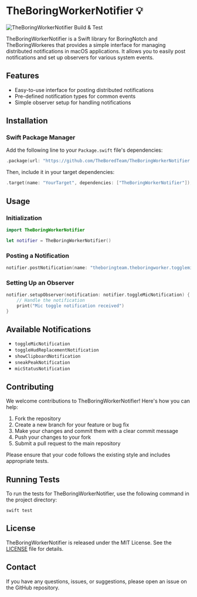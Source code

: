 # TheBoringWorkerNotifier 💡

![TheBoringWorkerNotifier Build & Test](https://github.com/TheBoredTeam/TheBoringWorkerNotifier/actions/workflows/ci-cd.yml/badge.svg)

TheBoringWorkerNotifier is a Swift library for BoringNotch and TheBoringWorkeres that provides a simple interface for managing distributed notifications in macOS applications. It allows you to easily post notifications and set up observers for various system events.

## Features

- Easy-to-use interface for posting distributed notifications
- Pre-defined notification types for common events
- Simple observer setup for handling notifications

## Installation

### Swift Package Manager

Add the following line to your `Package.swift` file's dependencies:

```swift
.package(url: "https://github.com/TheBoredTeam/TheBoringWorkerNotifier.git", from: "1.0.0")
```

Then, include it in your target dependencies:

```swift
.target(name: "YourTarget", dependencies: ["TheBoringWorkerNotifier"]),
```

## Usage

### Initialization

```swift
import TheBoringWorkerNotifier

let notifier = TheBoringWorkerNotifier()
```

### Posting a Notification

```swift
notifier.postNotification(name: "theboringteam.theboringworker.togglemic", userInfo: ["key": "value"])
```

### Setting Up an Observer

```swift
notifier.setupObserver(notification: notifier.toggleMicNotification) { notification in
    // Handle the notification
    print("Mic toggle notification received")
}
```

## Available Notifications

- `toggleMicNotification`
- `toggleHudReplacementNotification`
- `showClipboardNotification`
- `sneakPeakNotification`
- `micStatusNotification`

## Contributing

We welcome contributions to TheBoringWorkerNotifier! Here's how you can help:

1. Fork the repository
2. Create a new branch for your feature or bug fix
3. Make your changes and commit them with a clear commit message
4. Push your changes to your fork
5. Submit a pull request to the main repository

Please ensure that your code follows the existing style and includes appropriate tests.

## Running Tests

To run the tests for TheBoringWorkerNotifier, use the following command in the project directory:

```
swift test
```

## License

TheBoringWorkerNotifier is released under the MIT License. See the [LICENSE](LICENSE) file for details.

## Contact

If you have any questions, issues, or suggestions, please open an issue on the GitHub repository.